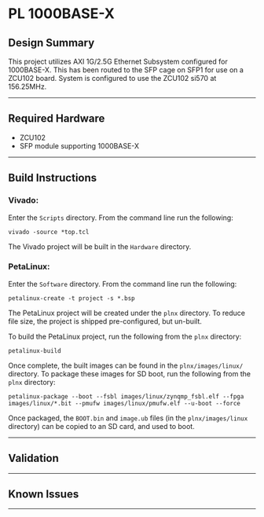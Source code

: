 # PL 1000BASE-X
## **Design Summary**

This project utilizes AXI 1G/2.5G Ethernet Subsystem configured for 1000BASE-X. This has been routed to the SFP cage on SFP1 for use on a ZCU102 board. System is configured to use the ZCU102 si570 at 156.25MHz.

---

## **Required Hardware** 

- ZCU102
- SFP module supporting 1000BASE-X

---

## **Build Instructions** 

### **Vivado:**

Enter the `Scripts` directory. From the command line run the following:

`vivado -source *top.tcl`

The Vivado project will be built in the `Hardware` directory.

### **PetaLinux**:

Enter the `Software` directory. From the command line run the following:

`petalinux-create -t project -s *.bsp`

The PetaLinux project will be created under the `plnx` directory. To reduce file size, the project is shipped pre-configured, but un-built.

To build the PetaLinux project, run the following from the `plnx` directory:

`petalinux-build`

Once complete, the built images can be found in the `plnx/images/linux/` directory. To package these images for SD boot, run the following from the `plnx` directory:

`petalinux-package --boot --fsbl images/linux/zynqmp_fsbl.elf --fpga images/linux/*.bit --pmufw images/linux/pmufw.elf --u-boot --force`

Once packaged, the `BOOT.bin` and `image.ub` files (in the `plnx/images/linux` directory) can be copied to an SD card, and used to boot.

---

## **Validation**

---

## **Known Issues**

---
